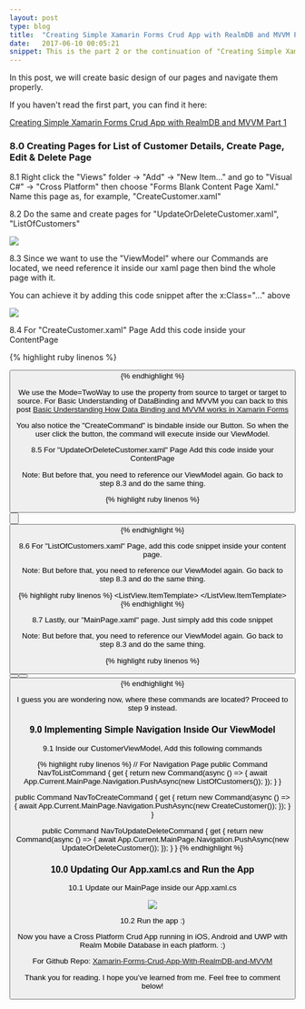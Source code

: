 ```yaml
---
layout: post
type: blog
title:  "Creating Simple Xamarin Forms Crud App with RealmDB and MVVM Part 2"
date:   2017-06-10 00:05:21
snippet: This is the part 2 or the continuation of "Creating Simple Xamarin Forms Crud App with RealmDB and MVVM"
---
```


In this post, we will create basic design of our pages and navigate them properly.

If you haven't read the first part, you can find it here:

<a href="https://deanilvincent.github.io//2017/06/09/simple-creating-simple-xamarin-forms-crud-app-with-realmdb-and-mvvm-part1/">Creating Simple Xamarin Forms Crud App with RealmDB and MVVM Part 1</a>

### 8.0 Creating Pages for List of Customer Details, Create Page, Edit & Delete Page

8.1 Right click the "Views" folder -> "Add" -> "New Item..." and go to "Visual C#" -> "Cross Platform" then choose "Forms Blank Content Page Xaml." Name this page as, for example, "CreateCustomer.xaml"

8.2 Do the same and create pages for "UpdateOrDeleteCustomer.xaml", "ListOfCustomers"

<img src="https://user-images.githubusercontent.com/10904957/26988663-d90430de-4d82-11e7-9c8b-132f95d8323a.PNG"/>

8.3 Since we want to use the "ViewModel" where our Commands are located, we need reference it inside our xaml page then bind the whole page with it.

You can achieve it by adding this code snippet after the x:Class="..." above

<img src="https://user-images.githubusercontent.com/10904957/27001690-ed2969e6-4e02-11e7-8cbb-f1a098072441.PNG"/>

8.4 For "CreateCustomer.xaml" Page Add this code inside your ContentPage

{% highlight ruby linenos %}
<StackLayout Padding="20">
  <Label Text="Enter Customer Name"/>
  <Entry Text="{Binding CustomerDetails.CustomerName, Mode=TwoWay}"/>

  <Label Text="Enter Customer Age"/>
  <Entry Text="{Binding CustomerDetails.CustomerAge, Mode=TwoWay}"/>

  <Button Text="Create"
          Command="{Binding CreateCommand}"/>
</StackLayout>
{% endhighlight %}

We use the Mode=TwoWay to use the property from source to target or target to source. For Basic Understanding of DataBinding and MVVM you can back to this post <a href="https://deanilvincent.github.io//2017/06/03/basic-understanding-of-mvvm-and-databinding-in-xamarin-forms/">Basic Understanding How Data Binding and MVVM works in Xamarin Forms</a>

You also notice the "CreateCommand" is bindable inside our Button. So when the user click the button, the command will execute inside our ViewModel.

8.5 For "UpdateOrDeleteCustomer.xaml" Page Add this code inside your ContentPage

Note: But before that, you need to reference our ViewModel again. Go back to step 8.3 and do the same thing.

{% highlight ruby linenos %}
<StackLayout Padding="20">
  <Label Text="Enter Customer Id for Update/Delete"/>
  <Entry Text="{Binding CustomerDetails.CustomerId, Mode=TwoWay}"/>

  <Label Text="Enter Customer Name"/>
  <Entry Text="{Binding CustomerDetails.CustomerName, Mode=TwoWay}"/>

  <Label Text="Enter Customer Age"/>
  <Entry Text="{Binding CustomerDetails.CustomerAge, Mode=TwoWay}"/>

  <Button Text="Update"
          Command="{Binding UpdateCommand}"/>

  <Button Text="Delete"
          Command="{Binding RemoveCommand}"/>
</StackLayout>
{% endhighlight %}

8.6 For "ListOfCustomers.xaml" Page, add this code snippet inside your content page.

Note: But before that, you need to reference our ViewModel again. Go back to step 8.3 and do the same thing.

{% highlight ruby linenos %}
<ListView ItemSource="{Binding ListOfCustomerDetails}"
          HasUnevenRows="True">
          <ListView.ItemTemplate>
            <DataTemplate>
              <ViewCell>
                <StackLayout Padding="10">
                  <Label Text="{Binding CustomerId}"/>
                  <Label Text="{Binding CustomerName}"/>
                  <Label Text="{Binding CustomerAge}"/>
                </StackLayout>
              </ViewCell>
            </DataTemplate>
          </ListView.ItemTemplate>
</ListView>
{% endhighlight %}

8.7 Lastly, our "MainPage.xaml" page. Just simply add this code snippet

Note: But before that, you need to reference our ViewModel again. Go back to step 8.3 and do the same thing.

{% highlight ruby linenos %}
<StackLayout Padding="20">
  <Button Text="List Of Customers"
          Command="{Binding NavToListCommand}"/>
  <Button Text="Create Customer Details"
          Command="{Binding NavToCreateCommand}"/>
  <Button Text="Update or Delete Customer by Id"
          Command="{Binding NavToUpdateDeleteCommand}"/>
</StackLayout>
{% endhighlight %}

I guess you are wondering now, where these commands are located? Proceed to step 9 instead.

### 9.0 Implementing Simple Navigation Inside Our ViewModel

9.1 Inside our CustomerViewModel, Add this following commands

{% highlight ruby linenos %}
// For Navigation Page
  public Command NavToListCommand
  {
    get
    {
      return new Command(async () =>
      {
        await App.Current.MainPage.Navigation.PushAsync(new ListOfCustomers());
      });
    }
  }

  public Command NavToCreateCommand
  {
    get
    {
      return new Command(async () =>
      {
        await App.Current.MainPage.Navigation.PushAsync(new CreateCustomer());
      });
    }
  }

  public Command NavToUpdateDeleteCommand
  {
    get
    {
      return new Command(async () =>
      {
        await App.Current.MainPage.Navigation.PushAsync(new UpdateOrDeleteCustomer());
      });
    }
  }
{% endhighlight %}

### 10.0 Updating Our App.xaml.cs and Run the App 

10.1 Update our MainPage inside our App.xaml.cs

<img src="https://user-images.githubusercontent.com/10904957/27001886-c66d483c-4e06-11e7-9ee1-df02b744bd50.PNG"/>

10.2 Run the app :)

Now you have a Cross Platform Crud App running in iOS, Android and UWP with Realm Mobile Database in each platform. :)

For Github Repo: <a href="https://github.com/deanilvincent/Xamarin-Forms-Crud-App-With-RealmDB-and-MVVM">Xamarin-Forms-Crud-App-With-RealmDB-and-MVVM</a>

Thank you for reading. I hope you’ve learned from me. Feel free to comment below!
